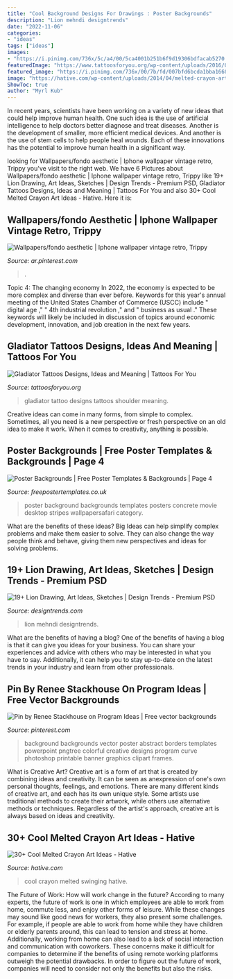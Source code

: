 ```yaml
---
title: "Cool Background Designs For Drawings : Poster Backgrounds"
description: "Lion mehndi designtrends"
date: "2022-11-06"
categories:
- "ideas"
tags: ["ideas"]
images:
- "https://i.pinimg.com/736x/5c/a4/00/5ca4001b251b6f9d19306bdfacab5270.jpg"
featuredImage: "https://www.tattoosforyou.org/wp-content/uploads/2016/03/Gladiator-Tattoo-Shoulder.jpg"
featured_image: "https://i.pinimg.com/736x/00/7b/fd/007bfd6bcda1bba16682fe230e592f92.jpg"
image: "https://hative.com/wp-content/uploads/2014/04/melted-crayon-art/16-girl-swinging.jpg"
ShowToc: true
author: "Myrl Kub"
---
```



In recent years, scientists have been working on a variety of new ideas that could help improve human health. One such idea is the use of artificial intelligence to help doctors better diagnose and treat diseases. Another is the development of smaller, more efficient medical devices. And another is the use of stem cells to help people heal wounds. Each of these innovations has the potential to improve human health in a significant way.

	

		
looking for Wallpapers/fondo aesthetic | Iphone wallpaper vintage retro, Trippy you've visit to the right web. We have 6 Pictures about Wallpapers/fondo aesthetic | Iphone wallpaper vintage retro, Trippy like 19+ Lion Drawing, Art Ideas, Sketches | Design Trends - Premium PSD, Gladiator Tattoos Designs, Ideas and Meaning | Tattoos For You and also 30+ Cool Melted Crayon Art Ideas - Hative. Here it is:
		
    
## Wallpapers/fondo Aesthetic | Iphone Wallpaper Vintage Retro, Trippy

<img loading=lazy src="https://i.pinimg.com/736x/5c/a4/00/5ca4001b251b6f9d19306bdfacab5270.jpg" onerror="this.onerror=null;this.src='https://tse4.mm.bing.net/th?id=OIP.ad2u_I0bCTEN4gBA4qqdUAHaNK&amp;pid=15.1';" alt="Wallpapers/fondo aesthetic | Iphone wallpaper vintage retro, Trippy">

_Source: ar.pinterest.com_

>. 

	

Topic 4: The changing economy
In 2022, the economy is expected to be more complex and diverse than ever before. Keywords for this year's annual meeting of the United States Chamber of Commerce (USCC) include " digital age ," " 4th industrial revolution ," and " business as usual ." 
These keywords will likely be included in discussion of topics around economic development, innovation, and job creation in the next few years.

    
## Gladiator Tattoos Designs, Ideas And Meaning | Tattoos For You

<img loading=lazy src="https://www.tattoosforyou.org/wp-content/uploads/2016/03/Gladiator-Tattoo-Shoulder.jpg" onerror="this.onerror=null;this.src='https://tse1.mm.bing.net/th?id=OIP.wWPAqvNAzoSen_tBOxjx3AHaJ4&amp;pid=15.1';" alt="Gladiator Tattoos Designs, Ideas and Meaning | Tattoos For You">

_Source: tattoosforyou.org_

>gladiator tattoo designs tattoos shoulder meaning. 

	

Creative ideas can come in many forms, from simple to complex. Sometimes, all you need is a new perspective or fresh perspective on an old idea to make it work. When it comes to creativity, anything is possible.

    
## Poster Backgrounds | Free Poster Templates &amp; Backgrounds | Page 4

<img loading=lazy src="http://www.freepostertemplates.co.uk/wp-content/previews/poster-background-conrete.jpg" onerror="this.onerror=null;this.src='https://tse1.mm.bing.net/th?id=OIP.0eTZrsgy0w4Jc1IiFcP6ygHaKa&amp;pid=15.1';" alt="Poster Backgrounds | Free Poster Templates &amp; Backgrounds | Page 4">

_Source: freepostertemplates.co.uk_

>poster background backgrounds templates posters concrete movie desktop stripes wallpapersafari category. 

	

What are the benefits of these ideas?
Big Ideas can help simplify complex problems and make them easier to solve. They can also change the way people think and behave, giving them new perspectives and ideas for solving problems.

    
## 19+ Lion Drawing, Art Ideas, Sketches | Design Trends - Premium PSD

<img loading=lazy src="https://images.designtrends.com/wp-content/uploads/2016/03/09122247/Cool-Drawing2.jpg" onerror="this.onerror=null;this.src='https://tse4.mm.bing.net/th?id=OIP.fwV9ogzOahi82aOjEdPyGgHaKa&amp;pid=15.1';" alt="19+ Lion Drawing, Art Ideas, Sketches | Design Trends - Premium PSD">

_Source: designtrends.com_

>lion mehndi designtrends. 

	

What are the benefits of having a blog?
One of the benefits of having a blog is that it can give you ideas for your business. You can share your experiences and advice with others who may be interested in what you have to say. Additionally, it can help you to stay up-to-date on the latest trends in your industry and learn from other professionals.

    
## Pin By Renee Stackhouse On Program Ideas | Free Vector Backgrounds

<img loading=lazy src="https://i.pinimg.com/736x/00/7b/fd/007bfd6bcda1bba16682fe230e592f92.jpg" onerror="this.onerror=null;this.src='https://tse2.mm.bing.net/th?id=OIP.r_yAQWDh15PQQdiZzJQ_5wHaKe&amp;pid=15.1';" alt="Pin by Renee Stackhouse on Program Ideas | Free vector backgrounds">

_Source: pinterest.com_

>background backgrounds vector poster abstract borders templates powerpoint pngtree colorful creative designs program curve photoshop printable banner graphics clipart frames. 

	

What is Creative Art?
Creative art is a form of art that is created by combining ideas and creativity. It can be seen as anexpression of one's own personal thoughts, feelings, and emotions. There are many different kinds of creative art, and each has its own unique style. Some artists use traditional methods to create their artwork, while others use alternative methods or techniques. Regardless of the artist's approach, creative art is always based on ideas and creativity.

    
## 30+ Cool Melted Crayon Art Ideas - Hative

<img loading=lazy src="https://hative.com/wp-content/uploads/2014/04/melted-crayon-art/16-girl-swinging.jpg" onerror="this.onerror=null;this.src='https://tse3.mm.bing.net/th?id=OIP.mtToqc8gxJVeDjf_11pDoAHaJ4&amp;pid=15.1';" alt="30+ Cool Melted Crayon Art Ideas - Hative">

_Source: hative.com_

>cool crayon melted swinging hative. 

	

The Future of Work: How will work change in the future?
According to many experts, the future of work is one in which employees are able to work from home, commute less, and enjoy other forms of leisure. While these changes may sound like good news for workers, they also present some challenges. For example, if people are able to work from home while they have children or elderly parents around, this can lead to tension and stress at home. Additionally, working from home can also lead to a lack of social interaction and communication with coworkers. These concerns make it difficult for companies to determine if the benefits of using remote working platforms outweigh the potential drawbacks. In order to figure out the future of work, companies will need to consider not only the benefits but also the risks.

